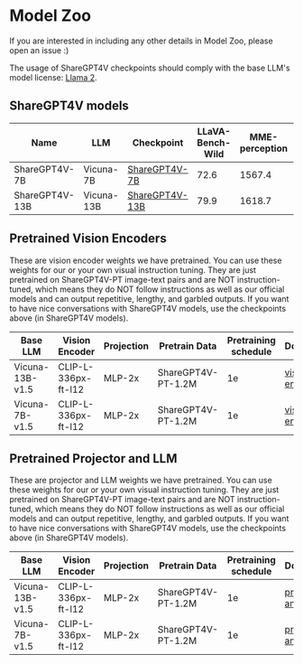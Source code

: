 # Model Zoo

If you are interested in including any other details in Model Zoo, please open an issue :)

The usage of ShareGPT4V checkpoints should comply with the base LLM's model license: [Llama 2](https://github.com/facebookresearch/llama/blob/main/MODEL_CARD.md).

## ShareGPT4V models

| Name | LLM | Checkpoint | LLaVA-Bench-Wild | MME-perception | MME-cognition | MMBench | MMBench-CN | SEED-image | MM-Vet | QBench | SQA-image | VQA-v2 | VizWiz | GQA | TextVQA |
|---|---|---|---|---|---|---|---|---|---|---|---|---|---|---|---|
| ShareGPT4V-7B | Vicuna-7B | [ShareGPT4V-7B](https://huggingface.co/Lin-Chen/ShareGPT4V-7B) | 72.6 | 1567.4 | 376.4 | 68.8 | 62.2 | 69.7 | 37.6 | 63.4 | 68.4 | 80.6 | 57.2 | 63.3 | 60.4 |
| ShareGPT4V-13B | Vicuna-13B | [ShareGPT4V-13B](https://huggingface.co/Lin-Chen/ShareGPT4V-13B) | 79.9 | 1618.7 | 303.2 | 68.5 | 63.7 | 70.8 | 43.1 | 65.2 | 71.2 | 81.0 | 55.6 | 64.8 | 62.2 |

## Pretrained Vision Encoders

These are vision encoder weights we have pretrained. You can use these weights for our or your own visual instruction tuning. They are just pretrained on ShareGPT4V-PT image-text pairs and are NOT instruction-tuned, which means they do NOT follow instructions as well as our official models and can output repetitive, lengthy, and garbled outputs. If you want to have nice conversations with ShareGPT4V models, use the checkpoints above (in ShareGPT4V models).

| Base LLM | Vision Encoder | Projection | Pretrain Data | Pretraining schedule | Download |
|----------|----------------|---------------|----------------------|----------|----------|
| Vicuna-13B-v1.5 | CLIP-L-336px-ft-l12 | MLP-2x | ShareGPT4V-PT-1.2M | 1e | [vision encoder](https://huggingface.co/Lin-Chen/ShareGPT4V-13B_Pretrained_vit-large336-l12) |
| Vicuna-7B-v1.5 | CLIP-L-336px-ft-l12 | MLP-2x | ShareGPT4V-PT-1.2M | 1e | [vision encoder](https://huggingface.co/Lin-Chen/ShareGPT4V-7B_Pretrained_vit-large336-l12) |

## Pretrained Projector and LLM

These are projector and LLM weights we have pretrained. You can use these weights for our or your own visual instruction tuning. They are just pretrained on ShareGPT4V-PT image-text pairs and are NOT instruction-tuned, which means they do NOT follow instructions as well as our official models and can output repetitive, lengthy, and garbled outputs. If you want to have nice conversations with ShareGPT4V models, use the checkpoints above (in ShareGPT4V models).

| Base LLM | Vision Encoder | Projection | Pretrain Data | Pretraining schedule | Download |
|----------|----------------|---------------|----------------------|----------|----------|
| Vicuna-13B-v1.5 | CLIP-L-336px-ft-l12 | MLP-2x | ShareGPT4V-PT-1.2M | 1e | [projector and LLM](https://huggingface.co/Lin-Chen/ShareGPT4V-13B_Pretrained_vit-large336-l12_vicuna-7b-v1.5) |
| Vicuna-7B-v1.5 | CLIP-L-336px-ft-l12 | MLP-2x | ShareGPT4V-PT-1.2M | 1e | [projector and LLM](https://huggingface.co/Lin-Chen/ShareGPT4V-7B_Pretrained_vit-large336-l12_vicuna-7b-v1.5) |
